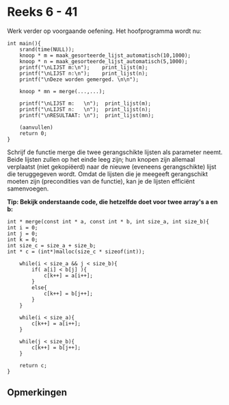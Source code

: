 # Reeks 6 - 41
Werk verder op voorgaande oefening. Het hoofprogramma wordt nu:

    int main(){
        srand(time(NULL));
        knoop * m = maak_gesorteerde_lijst_automatisch(10,1000);
        knoop * n = maak_gesorteerde_lijst_automatisch(5,1000);
        printf("\nLIJST m:\n");    print_lijst(m);
        printf("\nLIJST n:\n");    print_lijst(n);
        printf("\nDeze worden gemerged. \n\n");

        knoop * mn = merge(...,...);

        printf("\nLIJST m:   \n");	print_lijst(m);
        printf("\nLIJST n:   \n");	print_lijst(n);
        printf("\nRESULTAAT: \n");	print_lijst(mn);

        (aanvullen)
        return 0;
    }

Schrijf de functie merge die twee gerangschikte lijsten als parameter neemt. Beide lijsten zullen op het einde leeg zijn; hun knopen zijn allemaal verplaatst (niet gekopiëerd) naar de nieuwe (eveneens gerangschikte) lijst die teruggegeven wordt. Omdat de lijsten die je meegeeft gerangschikt moeten zijn (precondities van de functie), kan je de lijsten efficiënt samenvoegen.

**Tip: Bekijk onderstaande code, die hetzelfde doet voor twee array's a en b:**

    int * merge(const int * a, const int * b, int size_a, int size_b){
    int i = 0;
    int j = 0;
    int k = 0;
    int size_c = size_a + size_b;
    int * c = (int*)malloc(size_c * sizeof(int));

        while(i < size_a && j < size_b){
            if( a[i] < b[j] ){
                c[k++] = a[i++];
            }
            else{
                c[k++] = b[j++];
            }
        }

        while(i < size_a){
            c[k++] = a[i++];
        }

        while(j < size_b){
            c[k++] = b[j++];
        }

        return c;
    }

## Opmerkingen
